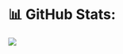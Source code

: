 # 📊 GitHub Stats:
![](https://github-readme-stats.vercel.app/api?username=IShaLinI&theme=github_dark&hide_border=false&include_all_commits=true&count_private=true)<br/>
